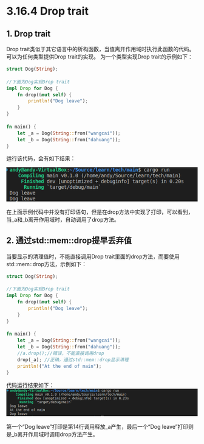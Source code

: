 # 3.16.4 Drop trait
## 1. Drop trait
Drop trait类似于其它语言中的析构函数，当值离开作用域时执行此函数的代码。可以为任何类型提供Drop trait的实现。
为一个类型实现Drop trait的示例如下：
```Rust
struct Dog(String);

//下面为Dog实现Drop trait
impl Drop for Dog {
    fn drop(&mut self) {
        println!("Dog leave");
    }
}

fn main() {
    let _a = Dog(String::from("wangcai"));
    let _b = Dog(String::from("dahuang"));
}
```

运行该代码，会有如下结果：

![注释](../../assets/24.png)

在上面示例代码中并没有打印语句，但是在drop方法中实现了打印，可以看到，当_a和_b离开作用域时，自动调用了drop方法。

## 2. 通过std::mem::drop提早丢弃值
当要显示的清理值时，不能直接调用Drop trait里面的drop方法，而要使用std::mem::drop方法，示例如下：
```Rust
struct Dog(String);

//下面为Dog实现Drop trait
impl Drop for Dog {
    fn drop(&mut self) {
        println!("Dog leave");
    }
}

fn main() {
    let _a = Dog(String::from("wangcai"));
    let _b = Dog(String::from("dahuang"));
    //a.drop();//错误，不能直接调用drop
    drop(_a); //正确，通过std::mem::drop显示清理
    println!("At the end of main");
}
```
代码运行结果如下：
![注释](../../assets/25.png)

第一个“Dog leave”打印是第14行调用释放_a产生，最后一个“Dog leave”打印则是_b离开作用域时调用drop方法产生。

